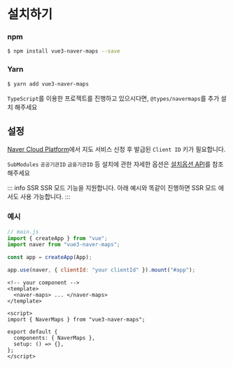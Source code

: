 # 설치하기

### npm

```bash
$ npm install vue3-naver-maps --save
```

### Yarn

```bash
$ yarn add vue3-naver-maps
```

`TypeScript`를 이용한 프로젝트를 진행하고 있으시다면, `@types/navermaps`를 추가 설치 해주세요

## 설정

[Naver Cloud Platform](https://www.ncloud.com/product/applicationService/maps)에서 지도 서비스 신청 후 발급된 `Client ID` 키가 필요합니다.

`SubModules` `공공기관ID` `금융기관ID` 등 설치에 관한 자세한 옵션은 [설치옵션 API](./api/#설치옵션)를 참조해주세요

::: info SSR
SSR 모드 기능을 지원합니다. 아래 예시와 똑같이 진행하면 SSR 모드 에서도 사용 가능합니다.
:::

### 예시

```javascript
// main.js
import { createApp } from "vue";
import naver from "vue3-naver-maps";

const app = createApp(App);

app.use(naver, { clientId: "your clientId" }).mount("#app");
```

```vue
<!-- your component -->
<template>
  <naver-maps> ... </naver-maps>
</template>

<script>
import { NaverMaps } from "vue3-naver-maps";

export default {
  components: { NaverMaps },
  setup: () => {},
};
</script>
```
